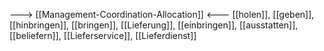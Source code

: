 ---> [[Management-Coordination-Allocation]] <---
[[holen]], [[geben]], [[hinbringen]], [[bringen]], [[Lieferung]], [[einbringen]], [[ausstatten]], [[beliefern]], [[Lieferservice]], [[Lieferdienst]]